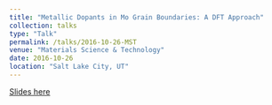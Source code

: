 ```yaml
---
title: "Metallic Dopants in Mo Grain Boundaries: A DFT Approach"
collection: talks
type: "Talk"
permalink: /talks/2016-10-26-MST
venue: "Materials Science & Technology"
date: 2016-10-26
location: "Salt Lake City, UT"
---
```


[Slides here](http://CifLord.github.io/files/talks/MST_Salt_Lake_City_10262016.pdf)
